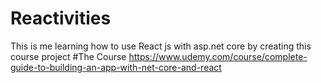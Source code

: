 # Reactivities
This is me learning how to use React js with asp.net core by creating this course project 
#The Course
https://www.udemy.com/course/complete-guide-to-building-an-app-with-net-core-and-react
